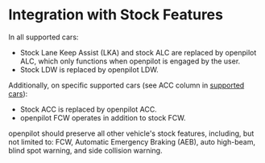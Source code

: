 # Integration with Stock Features

In all supported cars:
* Stock Lane Keep Assist (LKA) and stock ALC are replaced by openpilot ALC, which only functions when openpilot is engaged by the user.
* Stock LDW is replaced by openpilot LDW.

Additionally, on specific supported cars (see ACC column in [supported cars](CARS.md)):
* Stock ACC is replaced by openpilot ACC.
* openpilot FCW operates in addition to stock FCW.

openpilot should preserve all other vehicle's stock features, including, but not limited to: FCW, Automatic Emergency Braking (AEB), auto high-beam, blind spot warning, and side collision warning.
